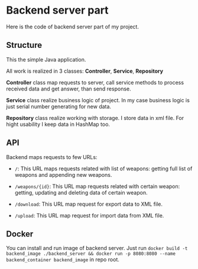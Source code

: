# Backend server part

Here is the code of backend server part of my project.

## Structure
This the simple Java application.

All work is realized in 3 classes: **Controller**, **Service**, **Repository**

**Controller** class map requests to server, call service methods to process received data and get answer, than send response.

**Service** class realize business logic of project. In my case business logic is just serial number generating for new data.

**Repository** class realize working with storage. I store data in xml file. For hight usability I keep data in HashMap too.

## API

Backend maps requests to few URLs:

- `/`: This URL maps requests related with list of weapons: getting full list of weapons and appending new weapons.

- `/weapons/{id}`: This URL map requests related with certain weapon: getting, updating and deleting data of certain weapon.

- `/download`: This URL map request for export data to XML file.

- `/upload`: This URL map request for import data from XML file.

## Docker
You can install and run image of backend server.
Just run `docker build -t backend_image ./backend_server && docker run -p 8080:8080 --name backend_container backend_image` in repo root.